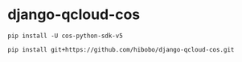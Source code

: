 # django-qcloud-cos

```
pip install -U cos-python-sdk-v5
```

```
pip install git+https://github.com/hibobo/django-qcloud-cos.git
```
